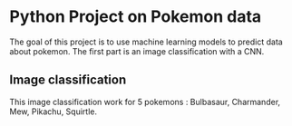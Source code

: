 # Python Project on Pokemon data

The goal of this project is to use machine learning models to predict data about pokemon. The first part is an image classification with a CNN.

## Image classification

This image classification work for 5 pokemons : Bulbasaur, Charmander, Mew, Pikachu, Squirtle.

